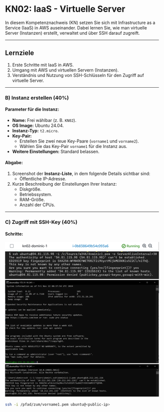 # KN02: IaaS - Virtuelle Server

In diesem Kompetenznachweis (KN) setzen Sie sich mit Infrastructure as a Service (IaaS) in AWS auseinander. Dabei lernen Sie, wie man virtuelle Server (Instanzen) erstellt, verwaltet und über SSH darauf zugreift.

---

## Lernziele

1. Erste Schritte mit IaaS in AWS.
2. Umgang mit AWS und virtuellen Servern (Instanzen).
3. Verständnis und Nutzung von SSH-Schlüsseln für den Zugriff auf virtuelle Server.

---

### **B) Instanz erstellen (40%)**

#### **Parameter für die Instanz:**
- **Name:** Frei wählbar (z. B. `KN02`).
- **OS Image:** Ubuntu 24.04.
- **Instanz-Typ:** `t2.micro`.
- **Key-Pair:** 
  - Erstellen Sie zwei neue Key-Paare (`vorname1` und `vorname2`).
  - Wählen Sie das Key-Pair `vorname1` für die Instanz aus.
- **Weitere Einstellungen:** Standard belassen.

#### **Abgabe:**
1. Screenshot der **Instanz-Liste**, in dem folgende Details sichtbar sind:
   - Öffentliche IP-Adresse.
2. Kurze Beschreibung der Einstellungen Ihrer Instanz:
   - Diskgröße.
   - Betriebssystem.
   - RAM-Größe.
   - Anzahl der CPUs.

---

### **C) Zugriff mit SSH-Key (40%)**

#### **Schritte:**

![](1.PNG)
![](2.PNG)
![](3.PNG)
![](4.PNG)

   ```bash
   ssh -i /pfad/zum/vorname1.pem ubuntu@<public-ip>




